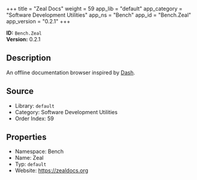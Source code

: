 ﻿+++
title = "Zeal Docs"
weight = 59
app_lib = "default"
app_category = "Software Development Utilities"
app_ns = "Bench"
app_id = "Bench.Zeal"
app_version = "0.2.1"
+++

**ID:** `Bench.Zeal`  
**Version:** 0.2.1  
<!--more-->

## Description
An offline documentation browser inspired by [Dash](https://kapeli.com/dash/).

## Source

* Library: `default`
* Category: Software Development Utilities
* Order Index: 59

## Properties

* Namespace: Bench
* Name: Zeal
* Typ: `default`
* Website: <https://zealdocs.org>

